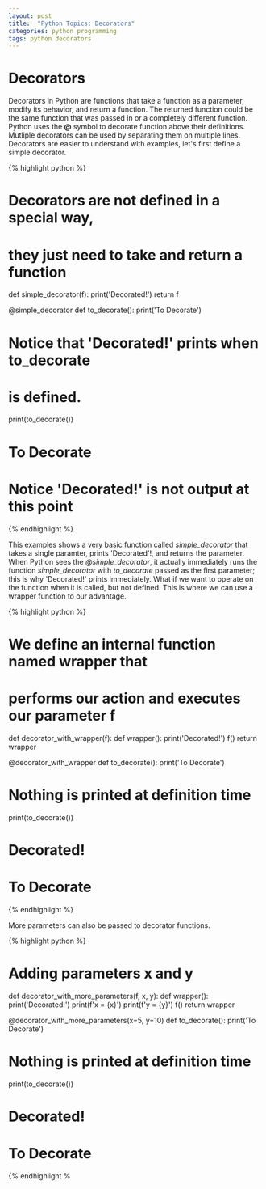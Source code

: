 ```yaml
---
layout: post
title:  "Python Topics: Decorators"
categories: python programming
tags: python decorators
---
```


# Decorators
Decorators in Python are functions that take a function as a parameter, modify its behavior, and return a function. 
The returned function could be the same function that was passed in or a completely different function.   
Python uses the **@** symbol to decorate function above their definitions. 
Mutliple decorators can be used by separating them on multiple lines. 
Decorators are easier to understand with examples, let's first define a simple decorator. 

{% highlight python %}
# Decorators are not defined in a special way, 
# they just need to take and return a function
def simple_decorator(f):
    print('Decorated!')
    return f

@simple_decorator
def to_decorate():
    print('To Decorate')
# Notice that 'Decorated!' prints when to_decorate
# is defined. 

print(to_decorate())
# To Decorate
# Notice 'Decorated!' is not output at this point
{% endhighlight %}

This examples shows a very basic function called *simple_decorator* that takes a single paramter, prints 'Decorated'!,  and returns the parameter. 
When Python sees the *@simple_decorator*, it actually immediately runs the function *simple_decorator* with *to_decorate* passed as the first parameter; this is why 'Decorated!' prints immediately. 
What if we want to operate on the function when it is called, but not defined. 
This is where we can use a wrapper function to our advantage. 

{% highlight python %}
# We define an internal function named wrapper that
# performs our action and executes our parameter f
def decorator_with_wrapper(f):
    def wrapper():
        print('Decorated!')
        f()
    return wrapper

@decorator_with_wrapper
def to_decorate():
    print('To Decorate')
# Nothing is printed at definition time

print(to_decorate())
# Decorated!
# To Decorate
{% endhighlight %}

More parameters can also be passed to decorator functions. 

{% highlight python %}
# Adding parameters x and y
def decorator_with_more_parameters(f, x, y):
    def wrapper():
        print('Decorated!')
        print(f'x = {x}')
        print(f'y = {y}')
        f()
    return wrapper

@decorator_with_more_parameters(x=5, y=10)
def to_decorate():
    print('To Decorate')
# Nothing is printed at definition time

print(to_decorate())
# Decorated!
# To Decorate
{% endhighlight %